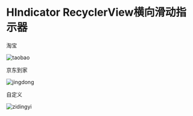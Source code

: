 # HIndicator RecyclerView横向滑动指示器


淘宝

![taobao](https://github.com/leiyun1993/HIndicator/raw/master/screenshot/1.gif)

京东到家

![jingdong](https://github.com/leiyun1993/HIndicator/raw/master/screenshot/2.gif)

自定义

![zidingyi](https://github.com/leiyun1993/HIndicator/raw/master/screenshot/3.gif)
